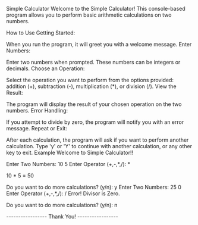 Simple Calculator
Welcome to the Simple Calculator! This console-based program allows you to perform basic arithmetic calculations on two numbers.

How to Use
Getting Started:

When you run the program, it will greet you with a welcome message.
Enter Numbers:

Enter two numbers when prompted. These numbers can be integers or decimals.
Choose an Operation:

Select the operation you want to perform from the options provided: addition (+), subtraction (-), multiplication (*), or division (/).
View the Result:

The program will display the result of your chosen operation on the two numbers.
Error Handling:

If you attempt to divide by zero, the program will notify you with an error message.
Repeat or Exit:

After each calculation, the program will ask if you want to perform another calculation.
Type 'y' or 'Y' to continue with another calculation, or any other key to exit.
Example
Welcome to Simple Calculator!!

Enter Two Numbers: 10 5 Enter Operator (+,-,*,/): *

10 * 5 = 50

Do you want to do more calculations? (y/n): y
Enter Two Numbers: 25 0 Enter Operator (+,-,*,/): / Error! Divisor is Zero.

Do you want to do more calculations? (y/n): n

----------------- Thank You! -----------------
